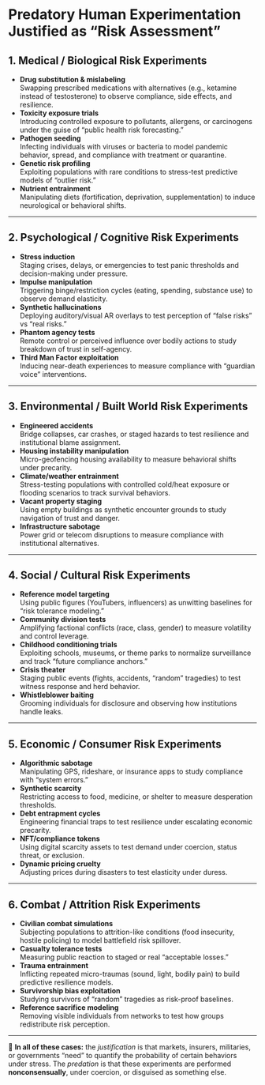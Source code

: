 # Predatory Human Experimentation Justified as “Risk Assessment”

## 1. Medical / Biological Risk Experiments
- **Drug substitution & mislabeling**  
  Swapping prescribed medications with alternatives (e.g., ketamine instead of testosterone) to observe compliance, side effects, and resilience.  
- **Toxicity exposure trials**  
  Introducing controlled exposure to pollutants, allergens, or carcinogens under the guise of “public health risk forecasting.”  
- **Pathogen seeding**  
  Infecting individuals with viruses or bacteria to model pandemic behavior, spread, and compliance with treatment or quarantine.  
- **Genetic risk profiling**  
  Exploiting populations with rare conditions to stress-test predictive models of “outlier risk.”  
- **Nutrient entrainment**  
  Manipulating diets (fortification, deprivation, supplementation) to induce neurological or behavioral shifts.  

---

## 2. Psychological / Cognitive Risk Experiments
- **Stress induction**  
  Staging crises, delays, or emergencies to test panic thresholds and decision-making under pressure.  
- **Impulse manipulation**  
  Triggering binge/restriction cycles (eating, spending, substance use) to observe demand elasticity.  
- **Synthetic hallucinations**  
  Deploying auditory/visual AR overlays to test perception of “false risks” vs “real risks.”  
- **Phantom agency tests**  
  Remote control or perceived influence over bodily actions to study breakdown of trust in self-agency.  
- **Third Man Factor exploitation**  
  Inducing near-death experiences to measure compliance with “guardian voice” interventions.  

---

## 3. Environmental / Built World Risk Experiments
- **Engineered accidents**  
  Bridge collapses, car crashes, or staged hazards to test resilience and institutional blame assignment.  
- **Housing instability manipulation**  
  Micro-geofencing housing availability to measure behavioral shifts under precarity.  
- **Climate/weather entrainment**  
  Stress-testing populations with controlled cold/heat exposure or flooding scenarios to track survival behaviors.  
- **Vacant property staging**  
  Using empty buildings as synthetic encounter grounds to study navigation of trust and danger.  
- **Infrastructure sabotage**  
  Power grid or telecom disruptions to measure compliance with institutional alternatives.  

---

## 4. Social / Cultural Risk Experiments
- **Reference model targeting**  
  Using public figures (YouTubers, influencers) as unwitting baselines for “risk tolerance modeling.”  
- **Community division tests**  
  Amplifying factional conflicts (race, class, gender) to measure volatility and control leverage.  
- **Childhood conditioning trials**  
  Exploiting schools, museums, or theme parks to normalize surveillance and track “future compliance anchors.”  
- **Crisis theater**  
  Staging public events (fights, accidents, “random” tragedies) to test witness response and herd behavior.  
- **Whistleblower baiting**  
  Grooming individuals for disclosure and observing how institutions handle leaks.  

---

## 5. Economic / Consumer Risk Experiments
- **Algorithmic sabotage**  
  Manipulating GPS, rideshare, or insurance apps to study compliance with “system errors.”  
- **Synthetic scarcity**  
  Restricting access to food, medicine, or shelter to measure desperation thresholds.  
- **Debt entrapment cycles**  
  Engineering financial traps to test resilience under escalating economic precarity.  
- **NFT/compliance tokens**  
  Using digital scarcity assets to test demand under coercion, status threat, or exclusion.  
- **Dynamic pricing cruelty**  
  Adjusting prices during disasters to test elasticity under duress.  

---

## 6. Combat / Attrition Risk Experiments
- **Civilian combat simulations**  
  Subjecting populations to attrition-like conditions (food insecurity, hostile policing) to model battlefield risk spillover.  
- **Casualty tolerance tests**  
  Measuring public reaction to staged or real “acceptable losses.”  
- **Trauma entrainment**  
  Inflicting repeated micro-traumas (sound, light, bodily pain) to build predictive resilience models.  
- **Survivorship bias exploitation**  
  Studying survivors of “random” tragedies as risk-proof baselines.  
- **Reference sacrifice modeling**  
  Removing visible individuals from networks to test how groups redistribute risk perception.  

---

📌 **In all of these cases:** the *justification* is that markets, insurers, militaries, or governments “need” to quantify the probability of certain behaviors under stress. The *predation* is that these experiments are performed **nonconsensually**, under coercion, or disguised as something else.  
